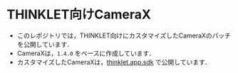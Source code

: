 # THINKLET向けCameraX
- このレポジトリでは，THINKLET向けにカスタマイズしたCameraXのパッチを公開しています．
- CameraXは，`1.4.0` をベースに作成しています．
- カスタマイズしたCameraXは，[thinklet.app.sdk](https://github.com/FairyDevicesRD/thinklet.app.sdk) で公開しています．
